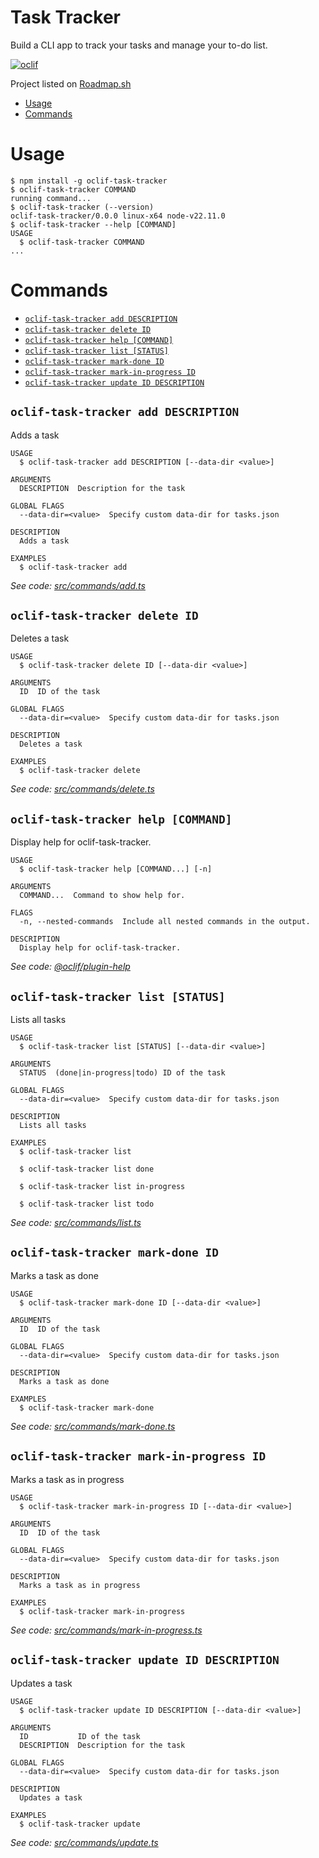 Task Tracker
=================

Build a CLI app to track your tasks and manage your to-do list.


[![oclif](https://img.shields.io/badge/cli-oclif-brightgreen.svg)](https://oclif.io)

Project listed on [Roadmap.sh](https://roadmap.sh/projects/task-tracker)

<!-- toc -->
* [Usage](#usage)
* [Commands](#commands)
<!-- tocstop -->
# Usage
<!-- usage -->
```sh-session
$ npm install -g oclif-task-tracker
$ oclif-task-tracker COMMAND
running command...
$ oclif-task-tracker (--version)
oclif-task-tracker/0.0.0 linux-x64 node-v22.11.0
$ oclif-task-tracker --help [COMMAND]
USAGE
  $ oclif-task-tracker COMMAND
...
```
<!-- usagestop -->
# Commands
<!-- commands -->
* [`oclif-task-tracker add DESCRIPTION`](#oclif-task-tracker-add-description)
* [`oclif-task-tracker delete ID`](#oclif-task-tracker-delete-id)
* [`oclif-task-tracker help [COMMAND]`](#oclif-task-tracker-help-command)
* [`oclif-task-tracker list [STATUS]`](#oclif-task-tracker-list-status)
* [`oclif-task-tracker mark-done ID`](#oclif-task-tracker-mark-done-id)
* [`oclif-task-tracker mark-in-progress ID`](#oclif-task-tracker-mark-in-progress-id)
* [`oclif-task-tracker update ID DESCRIPTION`](#oclif-task-tracker-update-id-description)

## `oclif-task-tracker add DESCRIPTION`

Adds a task

```
USAGE
  $ oclif-task-tracker add DESCRIPTION [--data-dir <value>]

ARGUMENTS
  DESCRIPTION  Description for the task

GLOBAL FLAGS
  --data-dir=<value>  Specify custom data-dir for tasks.json

DESCRIPTION
  Adds a task

EXAMPLES
  $ oclif-task-tracker add
```

_See code: [src/commands/add.ts](https://github.com/projects/oclif-task-tracker/blob/v0.0.0/src/commands/add.ts)_

## `oclif-task-tracker delete ID`

Deletes a task

```
USAGE
  $ oclif-task-tracker delete ID [--data-dir <value>]

ARGUMENTS
  ID  ID of the task

GLOBAL FLAGS
  --data-dir=<value>  Specify custom data-dir for tasks.json

DESCRIPTION
  Deletes a task

EXAMPLES
  $ oclif-task-tracker delete
```

_See code: [src/commands/delete.ts](https://github.com/projects/oclif-task-tracker/blob/v0.0.0/src/commands/delete.ts)_

## `oclif-task-tracker help [COMMAND]`

Display help for oclif-task-tracker.

```
USAGE
  $ oclif-task-tracker help [COMMAND...] [-n]

ARGUMENTS
  COMMAND...  Command to show help for.

FLAGS
  -n, --nested-commands  Include all nested commands in the output.

DESCRIPTION
  Display help for oclif-task-tracker.
```

_See code: [@oclif/plugin-help](https://github.com/oclif/plugin-help/blob/v6.2.18/src/commands/help.ts)_

## `oclif-task-tracker list [STATUS]`

Lists all tasks

```
USAGE
  $ oclif-task-tracker list [STATUS] [--data-dir <value>]

ARGUMENTS
  STATUS  (done|in-progress|todo) ID of the task

GLOBAL FLAGS
  --data-dir=<value>  Specify custom data-dir for tasks.json

DESCRIPTION
  Lists all tasks

EXAMPLES
  $ oclif-task-tracker list

  $ oclif-task-tracker list done

  $ oclif-task-tracker list in-progress

  $ oclif-task-tracker list todo
```

_See code: [src/commands/list.ts](https://github.com/projects/oclif-task-tracker/blob/v0.0.0/src/commands/list.ts)_

## `oclif-task-tracker mark-done ID`

Marks a task as done

```
USAGE
  $ oclif-task-tracker mark-done ID [--data-dir <value>]

ARGUMENTS
  ID  ID of the task

GLOBAL FLAGS
  --data-dir=<value>  Specify custom data-dir for tasks.json

DESCRIPTION
  Marks a task as done

EXAMPLES
  $ oclif-task-tracker mark-done
```

_See code: [src/commands/mark-done.ts](https://github.com/projects/oclif-task-tracker/blob/v0.0.0/src/commands/mark-done.ts)_

## `oclif-task-tracker mark-in-progress ID`

Marks a task as in progress

```
USAGE
  $ oclif-task-tracker mark-in-progress ID [--data-dir <value>]

ARGUMENTS
  ID  ID of the task

GLOBAL FLAGS
  --data-dir=<value>  Specify custom data-dir for tasks.json

DESCRIPTION
  Marks a task as in progress

EXAMPLES
  $ oclif-task-tracker mark-in-progress
```

_See code: [src/commands/mark-in-progress.ts](https://github.com/projects/oclif-task-tracker/blob/v0.0.0/src/commands/mark-in-progress.ts)_

## `oclif-task-tracker update ID DESCRIPTION`

Updates a task

```
USAGE
  $ oclif-task-tracker update ID DESCRIPTION [--data-dir <value>]

ARGUMENTS
  ID           ID of the task
  DESCRIPTION  Description for the task

GLOBAL FLAGS
  --data-dir=<value>  Specify custom data-dir for tasks.json

DESCRIPTION
  Updates a task

EXAMPLES
  $ oclif-task-tracker update
```

_See code: [src/commands/update.ts](https://github.com/projects/oclif-task-tracker/blob/v0.0.0/src/commands/update.ts)_
<!-- commandsstop -->
